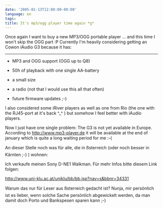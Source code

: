 ```yaml
---
date: '2005-01-13T12:00:00-00:00'
language: en
tags:
title: It's mp3/ogg player time again *g*
---
```



Once again I want to buy a new MP3/OGG portable player ... and this time I won't skip the OGG part :P Currently I'm heavily considering getting an Cowon iAudio G3 because it has:

-------------------------------

* MP3 and OGG support (OGG up to Q8)

* 50h of playback with one single AA-battery

* a small size

* a radio (not that I would use this all that often)

* future firmware updates ;-)



I also considered some iRiver players as well as one from Rio (the one with the RJ45-port at it's back ^_^ ) but somehow I feel better with iAudio players. 



Now I just have one single problem: The G3 is not yet available in Europe. According to <http://www.mp3-player.de> it will be available at the end of january which is quite a long waiting period for me :-(



An dieser Stelle noch was für alle, die in ßsterreich (oder noch besser in Kärnten ;-) ) wohnen:

Ich verkaufe meinen Sony D-NE1 Walkman. Für mehr Infos bitte diesem Link folgen:

<http://www.uni-klu.ac.at/uniklu/bb/bb.jsp?nav=s&bbnr=34331>



Warum das nur für Leser aus ßsterreich gedacht ist? Nunja, mir persönlich ist es lieber, wenn solche Sache persönlich abgewickelt werden, da man damit doch Porto und Bankspesen sparen kann ;-)